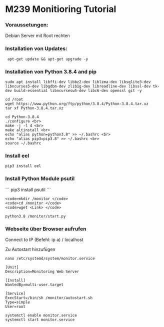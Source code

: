 <h1>M239 Monitioring Tutorial </h1>


<h3>Voraussetungen: </h3>
Debian Server mit Root rechten


<h3>Installation von Updates: </h3>
<code> apt-get update && apt-get upgrade -y </code>


<h3>Installation von Python 3.8.4 and pip </h3>
<code>sudo apt install libffi-dev libbz2-dev liblzma-dev libsqlite3-dev libncurses5-dev libgdbm-dev zlib1g-dev libreadline-dev libssl-dev tk-dev build-essential libncursesw5-dev libc6-dev openssl git -y </code>

```
cd /root
wget https://www.python.org/ftp/python/3.8.4/Python-3.8.4.tar.xz
tar xf Python-3.8.4.tar.xz
```

```
cd Python-3.8.4
./configure <br>
make -j -l 4 <br>
make altinstall <br>
echo "alias python=python3.8" >> ~/.bashrc <br>
echo "alias pip3=pip3.8" >> ~/.bashrc <br>
source ~/.bashrc
```
<h3>Install eel </h3>

```
pip3 install eel
```

<h3>Install Python Module psutil </h3>
```
pip3 install psutil
```

```
<code>mkdir /monitor </code>
<code>cd /monitor </code>
<code>wget <Link> </code>
```

```
python3.8 /monitor/start.py
```

<h3>Webseite über Browser aufrufen</h3>
Connect to IP (Befehl: ip a) / localhost

Zu Autostart hinzufügen

```
nano /etc/systemd/system/monitor.service
```

```
[Unit]
Description=Monitoring Web Server

[Install]
WantedBy=multi-user.target

[Service]
ExecStart=/bin/sh /monitor/autostart.sh
Type=simple
User=root
```

```
systemctl enable monitor.service
systemctl start monitor.service
```
